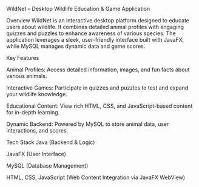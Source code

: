 WildNet – Desktop Wildlife Education & Game Application

Overview
WildNet is an interactive desktop platform designed to educate users about wildlife. It combines detailed animal profiles with engaging quizzes and puzzles to enhance awareness of various species. The application leverages a sleek, user-friendly interface built with JavaFX, while MySQL manages dynamic data and game scores.

Key Features

Animal Profiles: Access detailed information, images, and fun facts about various animals.

Interactive Games: Participate in quizzes and puzzles to test and expand your wildlife knowledge.

Educational Content: View rich HTML, CSS, and JavaScript-based content for in-depth learning.

Dynamic Backend: Powered by MySQL to store animal data, user interactions, and scores.

Tech Stack
Java (Backend & Logic)

JavaFX (User Interface)

MySQL (Database Management)

HTML, CSS, JavaScript (Web Content Integration via JavaFX WebView)
